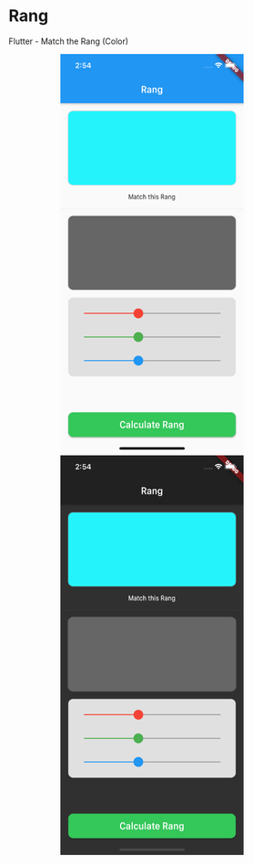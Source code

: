 # Rang
Flutter - Match the Rang (Color)
<p style="text-align:center;">
<img src="screenshots/img_rang_flutter_light.png" height= "700"> <img src="screenshots/img_rang_flutter_dark.png" height= "700">
</p>
